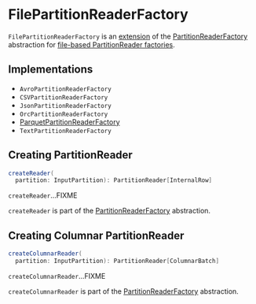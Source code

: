 # FilePartitionReaderFactory

`FilePartitionReaderFactory` is an [extension](#contract) of the [PartitionReaderFactory](../connector/PartitionReaderFactory.md) abstraction for [file-based PartitionReader factories](#implementations).

## Implementations

* `AvroPartitionReaderFactory`
* `CSVPartitionReaderFactory`
* `JsonPartitionReaderFactory`
* `OrcPartitionReaderFactory`
* [ParquetPartitionReaderFactory](parquet/ParquetPartitionReaderFactory.md)
* `TextPartitionReaderFactory`

## <span id="createReader"> Creating PartitionReader

```scala
createReader(
  partition: InputPartition): PartitionReader[InternalRow]
```

`createReader`...FIXME

`createReader` is part of the [PartitionReaderFactory](../connector/PartitionReaderFactory.md#createReader) abstraction.

## <span id="createColumnarReader"> Creating Columnar PartitionReader

```scala
createColumnarReader(
  partition: InputPartition): PartitionReader[ColumnarBatch]
```

`createColumnarReader`...FIXME

`createColumnarReader` is part of the [PartitionReaderFactory](../connector/PartitionReaderFactory.md#createColumnarReader) abstraction.
